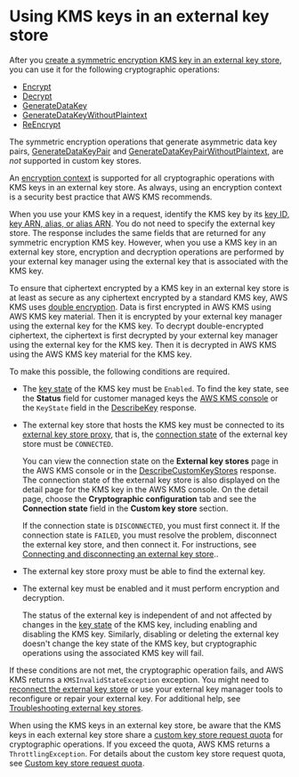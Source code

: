 # Using KMS keys in an external key store<a name="use-xks-key"></a>

After you [create a symmetric encryption KMS key in an external key store](create-xks-keystore.md), you can use it for the following cryptographic operations:
+ [Encrypt](https://docs.aws.amazon.com/kms/latest/APIReference/API_Encrypt.html)
+ [Decrypt](https://docs.aws.amazon.com/kms/latest/APIReference/API_Decrypt.html)
+ [GenerateDataKey](https://docs.aws.amazon.com/kms/latest/APIReference/API_GenerateDataKey.html)
+ [GenerateDataKeyWithoutPlaintext](https://docs.aws.amazon.com/kms/latest/APIReference/API_GenerateDataKeyWithoutPlaintext.html)
+ [ReEncrypt](https://docs.aws.amazon.com/kms/latest/APIReference/API_ReEncrypt.html)

The symmetric encryption operations that generate asymmetric data key pairs, [GenerateDataKeyPair](https://docs.aws.amazon.com/kms/latest/APIReference/API_GenerateDataKeyPair.html) and [GenerateDataKeyPairWithoutPlaintext](https://docs.aws.amazon.com/kms/latest/APIReference/API_GenerateDataKeyPairWithoutPlaintext.html), are *not* supported in custom key stores\.

An [encryption context](concepts.md#encrypt_context) is supported for all cryptographic operations with KMS keys in an external key store\. As always, using an encryption context is a security best practice that AWS KMS recommends\.

When you use your KMS key in a request, identify the KMS key by its [key ID, key ARN, alias, or alias ARN](concepts.md#key-id)\. You do not need to specify the external key store\. The response includes the same fields that are returned for any symmetric encryption KMS key\. However, when you use a KMS key in an external key store, encryption and decryption operations are performed by your external key manager using the external key that is associated with the KMS key\.

To ensure that ciphertext encrypted by a KMS key in an external key store is at least as secure as any ciphertext encrypted by a standard KMS key, AWS KMS uses [double encryption](keystore-external.md#concept-double-encryption)\. Data is first encrypted in AWS KMS using AWS KMS key material\. Then it is encrypted by your external key manager using the external key for the KMS key\. To decrypt double\-encrypted ciphertext, the ciphertext is first decrypted by your external key manager using the external key for the KMS key\. Then it is decrypted in AWS KMS using the AWS KMS key material for the KMS key\.

To make this possible, the following conditions are required\.
+ The [key state](key-state.md) of the KMS key must be `Enabled`\. To find the key state, see the **Status** field for customer managed keys the [AWS KMS console](view-cmk-keystore.md) or the `KeyState` field in the [DescribeKey](https://docs.aws.amazon.com/kms/latest/APIReference/API_DescribeKey.html) response\.
+ The external key store that hosts the KMS key must be connected to its [external key store proxy](keystore-external.md#concept-xks-proxy), that is, the [connection state](xks-connect-disconnect.md#xks-connection-state) of the external key store must be `CONNECTED`\. 

  You can view the connection state on the **External key stores** page in the AWS KMS console or in the [DescribeCustomKeyStores](https://docs.aws.amazon.com/kms/latest/APIReference/API_DescribeCustomKeyStores.html) response\. The connection state of the external key store is also displayed on the detail page for the KMS key in the AWS KMS console\. On the detail page, choose the **Cryptographic configuration** tab and see the **Connection state** field in the **Custom key store** section\.

  If the connection state is `DISCONNECTED`, you must first connect it\. If the connection state is `FAILED`, you must resolve the problem, disconnect the external key store, and then connect it\. For instructions, see [Connecting and disconnecting an external key store](xks-connect-disconnect.md)\.\.
+ The external key store proxy must be able to find the external key\. 
+ The external key must be enabled and it must perform encryption and decryption\. 

  The status of the external key is independent of and not affected by changes in the [key state](key-state.md) of the KMS key, including enabling and disabling the KMS key\. Similarly, disabling or deleting the external key doesn't change the key state of the KMS key, but cryptographic operations using the associated KMS key will fail\.

If these conditions are not met, the cryptographic operation fails, and AWS KMS returns a `KMSInvalidStateException` exception\. You might need to [reconnect the external key store](xks-connect-disconnect.md) or use your external key manager tools to reconfigure or repair your external key\. For additional help, see [Troubleshooting external key stores](xks-troubleshooting.md)\.

When using the KMS keys in an external key store, be aware that the KMS keys in each external key store share a [custom key store request quota](requests-per-second.md#rps-key-stores) for cryptographic operations\. If you exceed the quota, AWS KMS returns a `ThrottlingException`\. For details about the custom key store request quota, see [Custom key store request quota](requests-per-second.md#rps-key-stores)\.